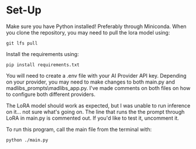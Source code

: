 # Set-Up
Make sure you have Python installed! Preferably through Miniconda. 
When you clone the repository, you may need to pull the lora model using:

```git lfs pull```

Install the requirements using:

```pip install requirements.txt```

You will need to create a .env file with your AI Provider API key. Depending on your provider, you may need to make changes to both main.py and madlibs_prompts\madlibs_app.py. I've made comments on both files on how to configure both different providers.

The LoRA model should work as expected, but I was unable to run inference on it... not sure what's going on. The line that runs the the prompt through LoRA in main.py is commented out. If you'd like to test it, uncomment it. 

To run this program, call the main file from the terminal with:

```python ./main.py```
